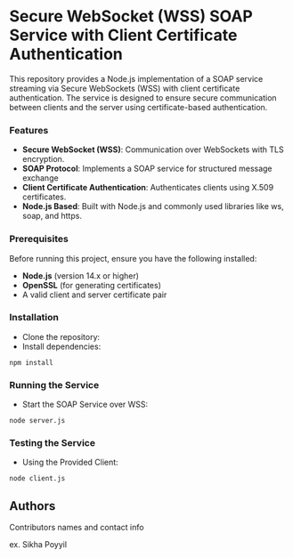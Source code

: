 # Secure WebSocket (WSS) SOAP Service with Client Certificate Authentication

This repository provides a Node.js implementation of a SOAP service streaming via Secure WebSockets (WSS) with client certificate authentication. The service is designed to ensure secure communication between clients and the server using certificate-based authentication.


### Features

* **Secure WebSocket (WSS)**: Communication over WebSockets with TLS encryption.
* **SOAP Protocol**: Implements a SOAP service for structured message exchange
* **Client Certificate Authentication**: Authenticates clients using X.509 certificates.
* **Node.js Based**: Built with Node.js and commonly used libraries like ws, soap, and https.


### Prerequisites

Before running this project, ensure you have the following installed:

* **Node.js** (version 14.x or higher)
* **OpenSSL** (for generating certificates)
* A valid client and server certificate pair

### Installation

* Clone the repository:
* Install dependencies:
```
npm install
```

### Running the Service

* Start the SOAP Service over WSS:
```
node server.js
```

### Testing the Service

* Using the Provided Client:

```
node client.js
```

## Authors

Contributors names and contact info

ex. Sikha Poyyil

